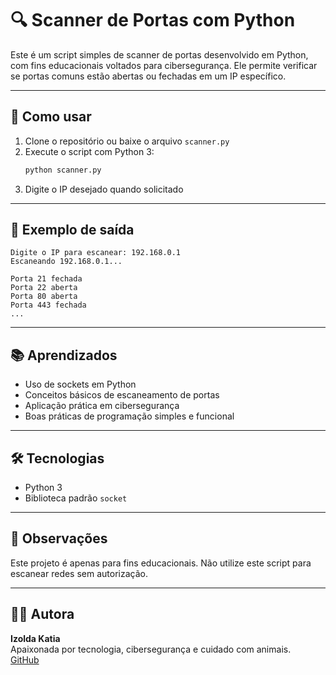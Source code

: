 # 🔍 Scanner de Portas com Python

Este é um script simples de scanner de portas desenvolvido em Python, com fins educacionais voltados para cibersegurança. Ele permite verificar se portas comuns estão abertas ou fechadas em um IP específico.

---

## 🚀 Como usar

1. Clone o repositório ou baixe o arquivo `scanner.py`
2. Execute o script com Python 3:
   ```bash
   python scanner.py
   ```
3. Digite o IP desejado quando solicitado

---

## 🧪 Exemplo de saída

```
Digite o IP para escanear: 192.168.0.1  
Escaneando 192.168.0.1...

Porta 21 fechada  
Porta 22 aberta  
Porta 80 aberta  
Porta 443 fechada  
...
```

---

## 📚 Aprendizados

- Uso de sockets em Python
- Conceitos básicos de escaneamento de portas
- Aplicação prática em cibersegurança
- Boas práticas de programação simples e funcional

---

## 🛠️ Tecnologias

- Python 3
- Biblioteca padrão `socket`

---

## 📌 Observações

Este projeto é apenas para fins educacionais. Não utilize este script para escanear redes sem autorização.

---

## 👩‍💻 Autora

**Izolda Katia**  
Apaixonada por tecnologia, cibersegurança e cuidado com animais.  
[GitHub](https://github.com/izolda-cyber)
```
